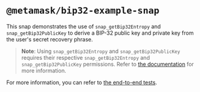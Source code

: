 # `@metamask/bip32-example-snap`

This snap demonstrates the use of `snap_getBip32Entropy` and
`snap_getBip32PublicKey` to derive a BIP-32 public key and private key from the
user's secret recovery phrase.

> **Note**: Using `snap_getBip32Entropy` and `snap_getBip32PublicKey`
> requires their respective `snap_getBip32Entropy` and `snap_getBip32PublicKey`
> permissions. Refer to [the documentation](https://docs.metamask.io/snaps/reference/rpc-api/#snap_getbip32entropy)
> for more information.

For more information, you can refer to
[the end-to-end tests](./src/index.test.ts).
